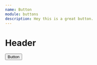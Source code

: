 ```yaml
---
name: Button
module: buttons
description: Hey this is a great button.
---
```


# Header

<Button>Button</Button>
